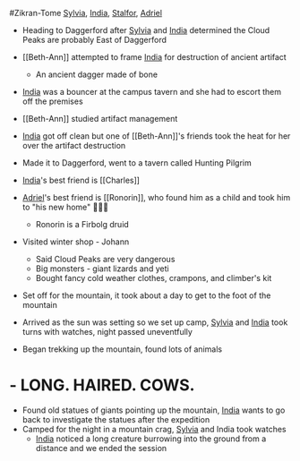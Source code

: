 #Zikran-Tome 
[Sylvia](PCs/Past/Sylvia.md), [India](PCs/Current/India.md), [Stalfor](PCs/Current/Stalfor.md), [Adriel](PCs/Current/Adriel.md)

- Heading to Daggerford after [Sylvia](PCs/Past/Sylvia.md) and [India](PCs/Current/India.md) determined the Cloud Peaks are probably East of Daggerford
- [[Beth-Ann]] attempted to frame [India](PCs/Current/India.md) for destruction of ancient artifact
	- An ancient dagger made of bone
- [India](PCs/Current/India.md) was a bouncer at the campus tavern and she had to escort them off the premises
- [[Beth-Ann]] studied artifact management
- [India](PCs/Current/India.md) got off clean but one of [[Beth-Ann]]'s friends took the heat for her over the artifact destruction

- Made it to Daggerford, went to a tavern called Hunting Pilgrim
- [India](PCs/Current/India.md)'s best friend is [[Charles]]
- [Adriel](PCs/Current/Adriel.md)'s best friend is [[Ronorin]], who found him as a child and took him to "his new home" 🚩🚩🚩
	- Ronorin is a Firbolg druid

- Visited winter shop - Johann
	- Said Cloud Peaks are very dangerous
	- Big monsters - giant lizards and yeti
	- Bought fancy cold weather clothes, crampons, and climber's kit

- Set off for the mountain, it took about a day to get to the foot of the mountain
- Arrived as the sun was setting so we set up camp, [Sylvia](PCs/Past/Sylvia.md) and [India](PCs/Current/India.md) took turns with watches, night passed uneventfully

- Began trekking up the mountain, found lots of animals
# - LONG. HAIRED. COWS.

- Found old statues of giants pointing up the mountain, [India](PCs/Current/India.md) wants to go back to investigate the statues after the expedition
- Camped for the night in a mountain crag, [Sylvia](PCs/Past/Sylvia.md) and India took watches
	- [India](PCs/Current/India.md) noticed a long creature burrowing into the ground from a distance and we ended the session